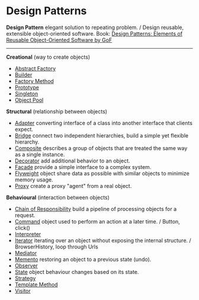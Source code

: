 # Design Patterns

**Design Pattern** elegant solution to repeating problem. / Design reusable, extensible object-oriented software.
Book: [Design Patterns: Elements of Reusable Object-Oriented Software by GoF](https://en.wikipedia.org/wiki/Design_Patterns)
***
**Creational** (way to create objects)
* [Abstract Factory]()
* [Builder]()
* [Factory Method]()
* [Prototype]()
* [Singleton]()
* [Object Pool]()

**Structural** (relationship between objects)
* [Adapter](https://github.com/shamy1st/design-pattern-adapter-java) converting interface of a class into another interface that clients expect.
* [Bridge](https://github.com/shamy1st/design-pattern-bridge-java) connect two independent hierarchies, build a simple yet flexible hierarchy.
* [Composite](https://github.com/shamy1st/design-pattern-composite-java) describes a group of objects that are treated the same way as a single instance.
* [Decorator](https://github.com/shamy1st/design-pattern-decorator-java) add additional behavior to an object.
* [Facade](https://github.com/shamy1st/design-pattern-facade-java) provide a simple interface to a complex system.
* [Flyweight](https://github.com/shamy1st/design-pattern-flyweight-java) object share data as possible with similar objects to minimize memory usage.
* [Proxy](https://github.com/shamy1st/design-pattern-proxy-java) create a proxy "agent" from a real object.

**Behavioural** (interaction between objects)
* [Chain of Responsibility](https://github.com/shamy1st/design-pattern-chain-of-responsibility-java) build a pipeline of processing objects for a request.
* [Command](https://github.com/shamy1st/design-pattern-command-java) object used to perform an action at a later time. / Button, click()
* [Interpreter]()
* [Iterator](https://github.com/shamy1st/design-pattern-iterator-java) iterating over an object without exposing the internal structure. / BrowserHistory, loop through Urls
* [Mediator](https://github.com/shamy1st/design-pattern-mediator-java)
* [Memento](https://github.com/shamy1st/design-pattern-memento-java) restoring an object to a previous state (undo).
* [Observer](https://github.com/shamy1st/design-pattern-observer-java)
* [State](https://github.com/shamy1st/design-pattern-state-java) object behaviour changes based on its state.
* [Strategy](https://github.com/shamy1st/design-pattern-strategy-java)
* [Template Method](https://github.com/shamy1st/design-pattern-template-java)
* [Visitor](https://github.com/shamy1st/design-pattern-visitor-java)
